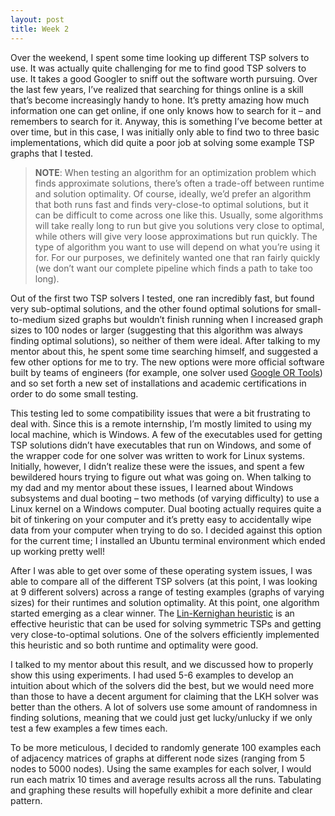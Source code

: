 ```yaml
---
layout: post
title: Week 2
---
```

Over the weekend, I spent some time looking up different TSP solvers to use. It was actually quite challenging for me to find good TSP solvers to use. It takes a good Googler to sniff out the software worth pursuing. Over the last few years, I’ve realized that searching for things online is a skill that’s become increasingly handy to hone. It’s pretty amazing how much information one can get online, if one only knows how to search for it – and remembers to search for it. Anyway, this is something I’ve become better at over time, but in this case, I was initially only able to find two to three basic implementations, which did quite a poor job at solving some example TSP graphs that I tested.

> **NOTE**: When testing an algorithm for an optimization problem which finds approximate solutions, there’s often a trade-off between runtime and solution optimality. Of course, ideally, we’d prefer an algorithm that both runs fast and finds very-close-to optimal solutions, but it can be difficult to come across one like this. Usually, some algorithms will take really long to run but give you solutions very close to optimal, while others will give very loose approximations but run quickly. The type of algorithm you want to use will depend on what you’re using it for. For our purposes, we definitely wanted one that ran fairly quickly (we don’t want our complete pipeline which finds a path to take too long). 
    
Out of the first two TSP solvers I tested, one ran incredibly fast, but found very sub-optimal solutions, and the other found optimal solutions for small-to-medium sized graphs but wouldn’t finish running when I increased graph sizes to 100 nodes or larger (suggesting that this algorithm was always finding optimal solutions), so neither of them were ideal. After talking to my mentor about this, he spent some time searching himself, and suggested a few other options for me to try. The new options were more official software built by teams of engineers (for example, one solver used [Google OR Tools](https://developers.google.com/optimization/routing/tsp)) and so set forth a new set of installations and academic certifications in order to do some small testing. 

This testing led to some compatibility issues that were a bit frustrating to deal with. Since this is a remote internship, I’m mostly limited to using my local machine, which is Windows. A few of the executables used for getting TSP solutions didn’t have executables that run on Windows, and some of the wrapper code for one solver was written to work for Linux systems. Initially, however, I didn’t realize these were the issues, and spent a few bewildered hours trying to figure out what was going on. 
When talking to my dad and my mentor about these issues, I learned about Windows subsystems and dual booting – two methods (of varying difficulty) to use a Linux kernel on a Windows computer. Dual booting actually requires quite a bit of tinkering on your computer and it’s pretty easy to accidentally wipe data from your computer when trying to do so. I decided against this option for the current time; I installed an Ubuntu terminal environment which ended up working pretty well!

After I was able to get over some of these operating system issues, I was able to compare all of the different TSP solvers (at this point, I was looking at 9 different solvers) across a range of testing examples (graphs of varying sizes) for their runtimes and solution optimality. At this point, one algorithm started emerging as a clear winner. The [Lin-Kernighan heuristic]( https://en.wikipedia.org/wiki/Lin%E2%80%93Kernighan_heuristic) is an effective heuristic that can be used for solving symmetric TSPs and getting very close-to-optimal solutions. One of the solvers efficiently implemented this heuristic and so both runtime and optimality were good. 

I talked to my mentor about this result, and we discussed how to properly show this using experiments. I had used 5-6 examples to develop an intuition about which of the solvers did the best, but we would need more than those to have a decent argument for claiming that the LKH solver was better than the others. A lot of solvers use some amount of randomness in finding solutions, meaning that we could just get lucky/unlucky if we only test a few examples a few times each. 

To be more meticulous, I decided to randomly generate 100 examples each of adjacency matrices of graphs at different node sizes (ranging from 5 nodes to 5000 nodes). Using the same examples for each solver, I would run each matrix 10 times and average results across all the runs. Tabulating and graphing these results will hopefully exhibit a more definite and clear pattern. 
 

